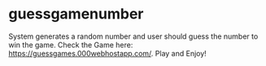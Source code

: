 # guessgamenumber
System generates a random number and user should guess the number to win the game.
Check the Game here:
https://guessgames.000webhostapp.com/.
Play and Enjoy!

